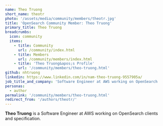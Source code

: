 ```yaml
---
name: Theo Truong
short_name: theotr
photo: '/assets/media/community/members/theotr.jpg'
title: 'OpenSearch Community Member: Theo Truong'
primary_title: Theo Truong
breadcrumbs:
  icon: community
  items:
    - title: Community
      url: /community/index.html
    - title: Members
      url: /community/members/index.html
    - title: 'Theo Truong&apos;s Profile'
      url: '/community/members/theo-truong.html'
github: nhtruong
linkedin: https://www.linkedin.com/in/nam-theo-truong-9557905a/
job_title_and_company: 'Software Engineer at AWS working on OpenSearch'
personas:
  - author
permalink: '/community/members/theo-truong.html'
redirect_from: '/authors/theotr/'
---
```


**Theo Truong** is a Software Engineer at AWS working on OpenSearch clients and specification.
